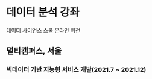 # 데이터 분석 강좌
[데이터 사이언스 스쿨](https://datascienceschool.net) 온라인 버전

## 멀티캠퍼스, 서울
### 빅데이터 기반 지능형 서비스 개발(2021.7 ~ 2021.12)
